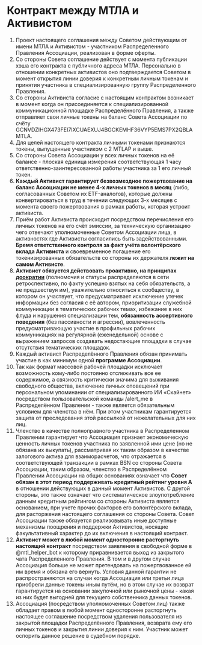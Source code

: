 # Контракт между МТЛА и Активистом

1. Проект настоящего соглашения между Советом действующим от имени МТЛА и Активистом - участником Распределенного
   Правления Ассоциации, реализован в форме оферты.
2. Со стороны Совета соглашение действует с момента публикации хэша его контракта с публичного адреса МТЛА. Персонально
   в отношении конкретных активистов оно подтверждается Советом в момент открытия линии доверия к конкретным личным
   токенам и принятия участника в специализированную группу Распределенного Правления.
3. Со стороны Активиста согласие с настоящим контрактом возникает в момент когда он присоединяется к специализированной
   коммуникационной площадке Распределённого Правления, а также отправляет свои личные токены на баланс Совета
   Ассоциации по счёту GCNVDZIHGX473FEI7IXCUAEXUJ4BGCKEMHF36VYP5EMS7PX2QBLAMTLA.
4. Для целей настоящего контракта личными токенами признаются токены, выпущенные участником с 2 MTLAP и выше.
5. Со стороны Совета Ассоциации у всех личных токенов на её балансе - плоская единица измерения соответствующая 1 часу
   ответственно-заинтересованной работы участника за 1 его личный токен.
6. **Каждый Активист гарантирует безвозмездное пожертвование на баланс Ассоциации не менее 4-х личных токенов в 
   месяц** (либо, согласованных Советом их ETF-аналогов), которые должны конвертироваться в труд в течении следующих 3-х
   месяцев с момента своего пожертвования в рамках работы, которая устроит активиста.
7. Приём работ Активиста происходит посредством перечисления его личных токенов на его счёт эмиссии, за техническую
   организацию чего отвечают уполномоченные Советом Ассоциации лица, в активностях где Активисты согласились быть
   задействованными. **Бремя ответственного контроля за факт учёта волонтёрского вклада Активиста** и своевременное
   погашение его токенизированных обязательств со стороны их держателя **лежит на самом Активисте**.
8. **Активист обязуется действовать проактивно, на принципах
   [доократии](https://communitywiki-org.translate.goog/wiki/DoOcracy?_x_tr_sl=en&_x_tr_tl=ru&_x_tr_hl=ru&_x_tr_pto=wapp)**
   (полномочия и статусы распределяются в сети ретроспективно, по факту успешно взятых на себя обязательств, а не
   предшествуя им), уважительно относиться к сообществу, в котором он участвует, что предусматривает исключение утечек
   информации без согласия с её автором, приоритизации служебной коммуникации в тематических рабочих темах, избежание в
   них флуда и нарушения специализации тем, **обязанность ассертивного поведения** (без пассивности и агрессии),
   вовлеченность предусматривающую участие в профильных рабочих коммуникациях на регулярной (еженедельной) основе с
   выражением запросов создавать недостающие площадки в случае отсутствия тематических площадок.
9. Каждый активист Распределённого Правления обязан принимать участие в как минимум одной **программе Ассоциации**.
10. Так как формат массовой рабочей площадки исключает возможность кому-либо постоянно отслеживать все ее содержимое, а
    связность критически значима для выживания свободного общества, включение личных оповещений при персональном
    упоминании от специализированного ИИ «Скайнет» посредством пользовательской команды /alert_me в Распределённом
    Правлении - также является обязательным условием для членства в нём. При этом участникам гарантируется защита от
    преследования этой рассылкой от нежелательных для них лиц.
11. Членство в качестве полноправного участника в Распределенном Правлении гарантирует что Ассоциация признает
    экономическую ценность личных токенов участника по заявленной ими цене (но не обязана их выкупать), рассматривая их
    таким образом в качестве залогового актива для взаиморасчетов, что отражается в соответствующей транзакции в рамках
    BSN со стороны Совета Ассоциации, таким образом, членство в Распределённом Правлении Ассоциации на общих основаниях
    означает что **Совет обязан в этот период поддерживать кредитный рейтинг уровня А** в отношении действующих в данный
    момент Активистов. С другой стороны, это также означает что систематическое злоупотребление данным кредитным
    рейтингом со стороны Активиста является основанием, при учете прочих факторов его волонтёрского вклада, для
    расторжения настоящего соглашения со стороны Совета. Совет Ассоциации также обязуется реализовывать иные доступные
    механизмы поощрения и поддержки Активистов, носящие факультативный характер до их включения в настоящий контракт.
12. **Активист может в любой момент односторонне расторгнуть настоящий контракт** посредством заявления в свободной
    форме в @mtl_helper_bot к которому приравнивается выход из закрытого чата Распределенного Правления. В том и в
    другом случае Ассоциация больше не может претендовать на пожертвованное ей им время и обязана его вернуть. Условия
    данной гарантии не распространяются на случаи когда Ассоциация или третьи лица приобрели данные токены иным путём,
    но в этом случае их возврат гарантируется на основании закупочной или рыночной цены - какая из них будет выгодней
    для текущего собственника данных токенов.
14. Ассоциация (посредством уполномоченных Советом лиц) также обладает правом в любой момент односторонне расторгнуть
    настоящее соглашение посредством удаления пользователя из закрытой площадки Распределённого Правления, возврата ему
    его личных токенов и закрытия линии доверия к ним. Участник может оспорить данное решение в судебном порядке.
